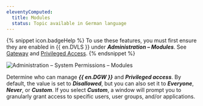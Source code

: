 ```yaml
---
eleventyComputed:
  title: Modules
  status: Topic available in German language
---
```

{% snippet icon.badgeHelp %} 
To use these features, you must first ensure they are enabled in {{ en.DVLS }} under ***Administration – Modules***. See [Gateway](/server/web-interface/administration/modules/gateway/) and [Privileged Access](/server/web-interface/administration/modules/privileged-access/).
{% endsnippet %}

![Administration – System Permissions – Modules](https://webdevolutions.azureedge.net/docs/en/server/ServerOp0064.png)

Determine who can manage ***{{ en.DGW }}*** and ***Privileged access***. By default, the value is set to ***Disallowed***, but you can also set it to ***Everyone***, ***Never***, or ***Custom***. If you select ***Custom***, a window will prompt you to granularly grant access to specific users, user groups, and/or applications.
